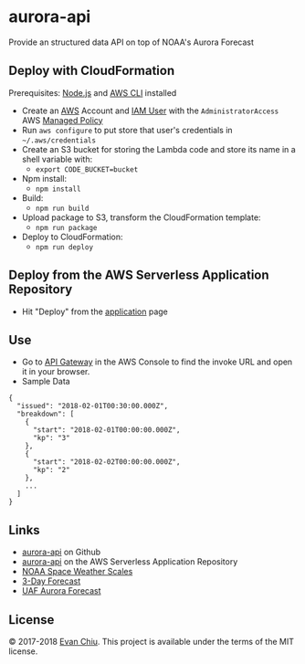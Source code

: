 # aurora-api
Provide an structured data API on top of NOAA's Aurora Forecast

## Deploy with CloudFormation

Prerequisites: [Node.js](https://nodejs.org/en/) and [AWS CLI](http://docs.aws.amazon.com/cli/latest/userguide/installing.html) installed

* Create an [AWS](https://aws.amazon.com/) Account and [IAM User](https://aws.amazon.com/iam/) with the `AdministratorAccess` AWS [Managed Policy](http://docs.aws.amazon.com/IAM/latest/UserGuide/access_policies_managed-vs-inline.html)
* Run `aws configure` to put store that user's credentials in `~/.aws/credentials`
* Create an S3 bucket for storing the Lambda code and store its name in a shell variable with:
  * `export CODE_BUCKET=bucket`
* Npm install:
  * `npm install`
* Build:
  * `npm run build`
* Upload package to S3, transform the CloudFormation template:
  * `npm run package`
* Deploy to CloudFormation:
  * `npm run deploy`

## Deploy from the AWS Serverless Application Repository
* Hit "Deploy" from the [application](https://serverlessrepo.aws.amazon.com/#/applications/arn:aws:serverlessrepo:us-east-1:233054207705:applications~aurora-api) page

## Use
* Go to [API Gateway](https://console.aws.amazon.com/apigateway/home) in the AWS Console to find the invoke URL and     open it in your browser.
* Sample Data
```
{
  "issued": "2018-02-01T00:30:00.000Z",
  "breakdown": [
    {
      "start": "2018-02-01T00:00:00.000Z",
      "kp": "3"
    },
    {
      "start": "2018-02-02T00:00:00.000Z",
      "kp": "2"
    },
    ...
  ]
}
```

## Links
* [aurora-api](https://github.com/evanchiu/aurora-api) on Github
* [aurora-api](https://serverlessrepo.aws.amazon.com/#/applications/arn:aws:serverlessrepo:us-east-1:233054207705:applications~aurora-api) on the AWS Serverless Application Repository
* [NOAA Space Weather Scales](http://www.swpc.noaa.gov/noaa-scales-explanation)
* [3-Day Forecast](http://services.swpc.noaa.gov/text/3-day-forecast.txt)
* [UAF Aurora Forecast](http://www.gi.alaska.edu/AuroraForecast/NorthAmerica/20180101)

## License
&copy; 2017-2018 [Evan Chiu](https://evanchiu.com). This project is available under the terms of the MIT license.
